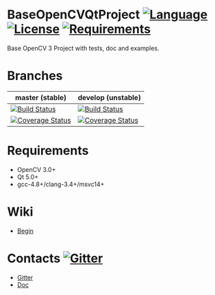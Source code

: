 # BaseOpenCVQtProject [![Language](https://img.shields.io/badge/language-C++11-blue.svg)](https://github.com/HavenDV/BaseOpenCVQtProject/search?l=cpp) [![License](https://img.shields.io/badge/license-MIT-blue.svg)](https://github.com/HavenDV/BaseOpenCVQtProject/blob/master/LICENSE.txt) [![Requirements](https://img.shields.io/badge/requirements-OpenCV3+Qt5-red.svg)](https://github.com/HavenDV/BaseOpenCVQtProject/blob/master/CMakeLists.txt)
Base OpenCV 3 Project with tests, doc and examples.

Branches
========

master (stable) | develop (unstable)
--------------- | -----------------
[![Build Status](https://api.travis-ci.org/HavenDV/BaseOpenCVQtProject.svg?branch=master)](https://travis-ci.org/HavenDV/BaseOpenCVQtProject) | [![Build Status](https://api.travis-ci.org/HavenDV/BaseOpenCVQtProject.svg?branch=develop)](https://travis-ci.org/HavenDV/BaseOpenCVQtProject)
[![Coverage Status](https://coveralls.io/repos/HavenDV/BaseOpenCVQtProject/badge.svg?branch=master&service=github)](https://coveralls.io/github/HavenDV/BaseOpenCVQtProject?branch=master) | [![Coverage Status](https://coveralls.io/repos/HavenDV/BaseOpenCVQtProject/badge.svg?branch=develop&service=github)](https://coveralls.io/github/HavenDV/BaseOpenCVQtProject?branch=develop)

# Requirements
+ OpenCV 3.0+
+ Qt 5.0+
+ gcc-4.8+/clang-3.4+/msvc14+

# Wiki
+ [Begin](https://github.com/HavenDV/BaseOpenCVQtProject/wiki)

# Contacts [![Gitter](https://badges.gitter.im/HavenDV/BaseOpenCVQtProject.svg)](https://gitter.im/HavenDV/BaseOpenCVQtProject?utm_source=badge&utm_medium=badge&utm_campaign=pr-badge)
* [Gitter](https://gitter.im/HavenDV/BaseOpenCVQtProject?utm_source=share-link&utm_medium=link&utm_campaign=share-link)
* [Doc](http://havendv.github.io/)
